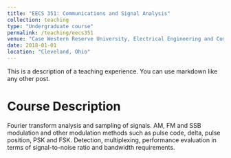 ```yaml
---
title: "EECS 351: Communications and Signal Analysis"
collection: teaching
type: "Undergraduate course"
permalink: /teaching/eecs351
venue: "Case Western Reserve University, Electrical Engineering and Computer Science"
date: 2018-01-01
location: "Cleveland, Ohio"
---
```


This is a description of a teaching experience. You can use markdown like any other post.

Course Description
======
Fourier transform analysis and sampling of signals. AM, FM and SSB modulation and other modulation methods such as pulse code, delta, pulse position, PSK and FSK. Detection, multiplexing, performance evaluation in terms of signal-to-noise ratio and bandwidth requirements.
